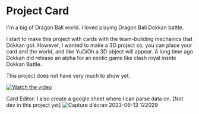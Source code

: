 # Project Card

I'm a big of Dragon Ball world. I loved playing Dragon Ball Dokkan battle.

I start to make this project with cards with the team-building mechanics that Dokkan got.
However, I wanted to make a 3D project so, you can place your card and the world, and like YuGiOh a 3D object will appear.
A long time ago Dokkan did release an alpha for an exotic game like clash royal inside Dokkan Battle.

This project does not have very much to show yet.

[![Watch the video](https://img.youtube.com/vi/DaTZMd28Dvk/maxresdefault.jpg)](https://youtu.be/DaTZMd28Dvk)

Card Editor:
I also create a google sheet where I can parse data on. [Not dev in this project yet]
![Capture d’écran 2023-06-13 122029](https://github.com/Opaax/ProjectCard/assets/61538252/d8529f4a-e0cb-4fab-ad52-916e0659efa2)

